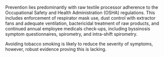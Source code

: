 Prevention lies predominantly with raw textile processor adherence to the Occupational Safety and Health Administration (OSHA) regulations. This includes enforcement of respirator mask use, dust control with extractor fans and adequate ventilation, bactericidal treatment of raw products, and continued annual employee medicals check-ups, including byssinosis symptom questionnaires, spirometry, and intra-shift spirometry.

Avoiding tobacco smoking is likely to reduce the severity of symptoms, however, robust evidence proving this is lacking.